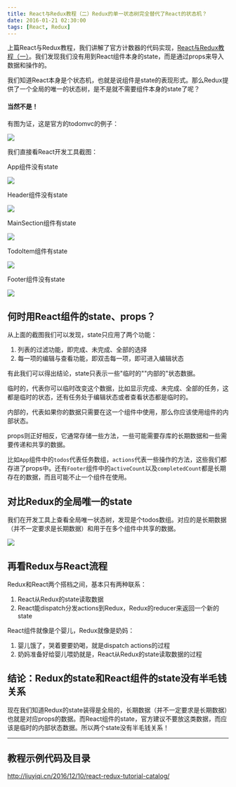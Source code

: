 ```yaml
---
title: React与Redux教程（二）Redux的单一状态树完全替代了React的状态机？
date: 2016-01-21 02:30:00
tags: [React, Redux]
---
```


上篇React与Redux教程，我们讲解了官方计数器的代码实现，[React与Redux教程（一）](https://lewis617.github.io/2016/01/19/r2-counter/)。我们发现我们没有用到React组件本身的state，而是通过props来导入数据和操作的。

我们知道React本身是个状态机，也就是说组件是state的表现形式。那么Redux提供了一个全局的唯一的状态树，是不是就不需要组件本身的state了呢？

<!--more-->

#### 当然不是！

有图为证，这是官方的todomvc的例子：

![](https://ws3.sinaimg.cn/large/83900b4egw1f9xtyc19m6j208h04zt8o.jpg)

我们直接看React开发工具截图：

App组件没有state

![](https://ws2.sinaimg.cn/large/83900b4egw1f9xtz97rnuj20l8095q57.jpg)

Header组件没有state

![](https://ws1.sinaimg.cn/large/83900b4egw1f9xtz950e9j20l8095tb0.jpg)

MainSection组件有state

![](https://ws2.sinaimg.cn/large/83900b4egw1f9xtz8nocuj20l9095die.jpg)

TodoItem组件有state

![](https://ws1.sinaimg.cn/large/83900b4egw1f9xtz9dusrj20l7091n0n.jpg)

Footer组件没有state

![](https://ws1.sinaimg.cn/large/83900b4egw1f9xtz9fo4fj20l7091q5s.jpg)

## 何时用React组件的state、props？

从上面的截图我们可以发现，state只应用了两个功能：

  1. 列表的过滤功能，即完成、未完成、全部的选择
  2. 每一项的编辑与查看功能，即双击每一项，即可进入编辑状态

有此我们可以得出结论，state只表示一些"临时的""内部的"状态数据。

临时的，代表你可以临时改变这个数据，比如显示完成、未完成、全部的任务，这都是临时的状态，还有任务处于编辑状态或者查看状态都是临时的。

内部的，代表如果你的数据只需要在这一个组件中使用，那么你应该使用组件的内部状态。



props则正好相反，它通常存储一些方法，一些可能需要存库的长期数据和一些需要传递和共享的数据。

比如`App`组件中的`todos`代表任务数组，`actions`代表一些操作的方法，这些我们都存进了props中。还有`Footer`组件中的`activeCount`以及`completedCount`都是长期存在的数据，而且可能不止一个组件在使用。

## 对比Redux的全局唯一的state

我们在开发工具上查看全局唯一状态树，发现是个todos数组。对应的是长期数据（并不一定要求是长期数据）和用于在多个组件中共享的数据。

![](https://ws3.sinaimg.cn/large/83900b4egw1f9xtz92w0nj20kt06x0uh.jpg)

## 再看Redux与React流程

Redux和React两个搭档之间，基本只有两种联系：

  1. React从Redux的state读取数据
  2. React能dispatch分发actions到Redux，Redux的reducer来返回一个新的state

React组件就像是个婴儿，Redux就像是奶妈：

  1. 婴儿饿了，哭着要要奶喝，就是dispatch actions的过程
  2. 奶妈准备好给婴儿喂奶就是，React从Redux的state读取数据的过程

## 结论：Redux的state和React组件的state没有半毛钱关系

现在我们知道Redux的state装得是全局的，长期数据（并不一定要求是长期数据）也就是对应props的数据。而React组件的state，官方建议不要放这类数据，而应该是临时的内部状态数据。所以两个state没有半毛钱关系！

* * *

## 教程示例代码及目录

<http://liuyiqi.cn/2016/12/10/react-redux-tutorial-catalog/>